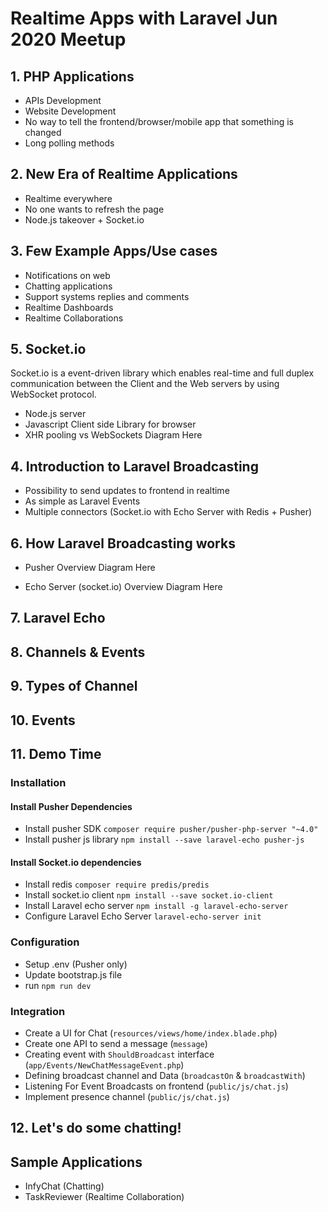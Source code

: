 # Realtime Apps with Laravel Jun 2020 Meetup

## 1. PHP Applications

- APIs Development
- Website Development
- No way to tell the frontend/browser/mobile app that something is changed
- Long polling methods

## 2. New Era of Realtime Applications

- Realtime everywhere
- No one wants to refresh the page
- Node.js takeover + Socket.io

## 3. Few Example Apps/Use cases

- Notifications on web
- Chatting applications
- Support systems replies and comments
- Realtime Dashboards
- Realtime Collaborations

## 5. Socket.io

Socket.io is a event-driven library which enables real-time and full duplex communication between the Client and the Web servers by using WebSocket protocol.

- Node.js server
- Javascript Client side Library for browser
- XHR pooling vs WebSockets
    Diagram Here

## 4. Introduction to Laravel Broadcasting

- Possibility to send updates to frontend in realtime
- As simple as Laravel Events
- Multiple connectors (Socket.io with Echo Server with Redis + Pusher)

## 6. How Laravel Broadcasting works

- Pusher Overview
    Diagram Here

- Echo Server (socket.io) Overview
    Diagram Here

## 7. Laravel Echo

## 8. Channels & Events

## 9. Types of Channel

## 10. Events

## 11. Demo Time 

### Installation

#### Install Pusher Dependencies

- Install pusher SDK `composer require pusher/pusher-php-server "~4.0"`
- Install pusher js library `npm install --save laravel-echo pusher-js`

#### Install Socket.io dependencies

- Install redis `composer require predis/predis`
- Install socket.io client `npm install --save socket.io-client`
- Install Laravel echo server `npm install -g laravel-echo-server`
- Configure Laravel Echo Server `laravel-echo-server init`

### Configuration

- Setup .env (Pusher only)
- Update bootstrap.js file
- run `npm run dev`

### Integration

- Create a UI for Chat (`resources/views/home/index.blade.php`)
- Create one API to send a message (`message`)
- Creating event with `ShouldBroadcast` interface (`app/Events/NewChatMessageEvent.php`)
- Defining broadcast channel and Data (`broadcastOn` & `broadcastWith`)
- Listening For Event Broadcasts on frontend (`public/js/chat.js`)
- Implement presence channel (`public/js/chat.js`)

## 12. Let's do some chatting!

## Sample Applications

- InfyChat (Chatting)
- TaskReviewer (Realtime Collaboration)
